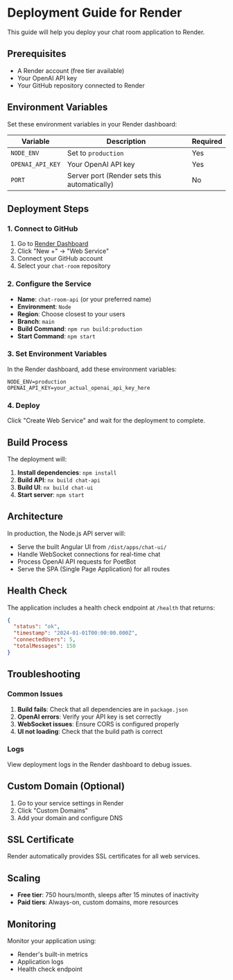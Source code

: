 # Deployment Guide for Render

This guide will help you deploy your chat room application to Render.

## Prerequisites

- A Render account (free tier available)
- Your OpenAI API key
- Your GitHub repository connected to Render

## Environment Variables

Set these environment variables in your Render dashboard:

| Variable | Description | Required |
|----------|-------------|----------|
| `NODE_ENV` | Set to `production` | Yes |
| `OPENAI_API_KEY` | Your OpenAI API key | Yes |
| `PORT` | Server port (Render sets this automatically) | No |

## Deployment Steps

### 1. Connect to GitHub

1. Go to [Render Dashboard](https://dashboard.render.com/)
2. Click "New +" → "Web Service"
3. Connect your GitHub account
4. Select your `chat-room` repository

### 2. Configure the Service

- **Name**: `chat-room-api` (or your preferred name)
- **Environment**: `Node`
- **Region**: Choose closest to your users
- **Branch**: `main`
- **Build Command**: `npm run build:production`
- **Start Command**: `npm start`

### 3. Set Environment Variables

In the Render dashboard, add these environment variables:

```
NODE_ENV=production
OPENAI_API_KEY=your_actual_openai_api_key_here
```

### 4. Deploy

Click "Create Web Service" and wait for the deployment to complete.

## Build Process

The deployment will:

1. **Install dependencies**: `npm install`
2. **Build API**: `nx build chat-api`
3. **Build UI**: `nx build chat-ui`
4. **Start server**: `npm start`

## Architecture

In production, the Node.js API server will:

- Serve the built Angular UI from `/dist/apps/chat-ui/`
- Handle WebSocket connections for real-time chat
- Process OpenAI API requests for PoetBot
- Serve the SPA (Single Page Application) for all routes

## Health Check

The application includes a health check endpoint at `/health` that returns:

```json
{
  "status": "ok",
  "timestamp": "2024-01-01T00:00:00.000Z",
  "connectedUsers": 5,
  "totalMessages": 150
}
```

## Troubleshooting

### Common Issues

1. **Build fails**: Check that all dependencies are in `package.json`
2. **OpenAI errors**: Verify your API key is set correctly
3. **WebSocket issues**: Ensure CORS is configured properly
4. **UI not loading**: Check that the build path is correct

### Logs

View deployment logs in the Render dashboard to debug issues.

## Custom Domain (Optional)

1. Go to your service settings in Render
2. Click "Custom Domains"
3. Add your domain and configure DNS

## SSL Certificate

Render automatically provides SSL certificates for all web services.

## Scaling

- **Free tier**: 750 hours/month, sleeps after 15 minutes of inactivity
- **Paid tiers**: Always-on, custom domains, more resources

## Monitoring

Monitor your application using:
- Render's built-in metrics
- Application logs
- Health check endpoint
